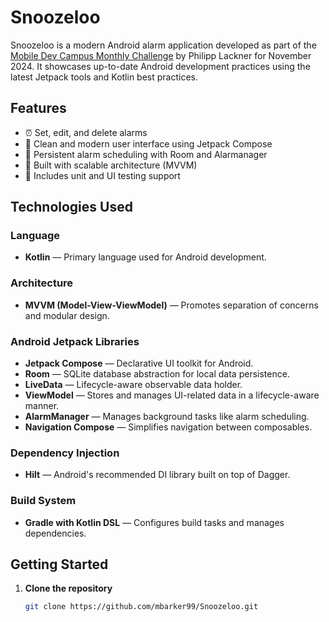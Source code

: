 # Snoozeloo

Snoozeloo is a modern Android alarm application developed as part of the [Mobile Dev Campus Monthly Challenge](https://pl-coding.com) by Philipp Lackner for November 2024. It showcases up-to-date Android development practices using the latest Jetpack tools and Kotlin best practices.

## Features

- ⏰ Set, edit, and delete alarms
- 🎨 Clean and modern user interface using Jetpack Compose
- 🔔 Persistent alarm scheduling with Room and Alarmanager
- 🧭 Built with scalable architecture (MVVM)
- 🧪 Includes unit and UI testing support

## Technologies Used

### Language

- **Kotlin** — Primary language used for Android development.

### Architecture

- **MVVM (Model-View-ViewModel)** — Promotes separation of concerns and modular design.

### Android Jetpack Libraries

- **Jetpack Compose** — Declarative UI toolkit for Android.
- **Room** — SQLite database abstraction for local data persistence.
- **LiveData** — Lifecycle-aware observable data holder.
- **ViewModel** — Stores and manages UI-related data in a lifecycle-aware manner.
- **AlarmManager** — Manages background tasks like alarm scheduling.
- **Navigation Compose** — Simplifies navigation between composables.

### Dependency Injection

- **Hilt** — Android's recommended DI library built on top of Dagger.

### Build System

- **Gradle with Kotlin DSL** — Configures build tasks and manages dependencies.

## Getting Started

1. **Clone the repository**

   ```bash
   git clone https://github.com/mbarker99/Snoozeloo.git
